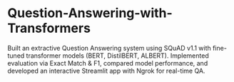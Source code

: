 # Question-Answering-with-Transformers
Built an extractive Question Answering system using SQuAD v1.1 with fine-tuned transformer models (BERT, DistilBERT, ALBERT). Implemented evaluation via Exact Match &amp; F1, compared model performance, and developed an interactive Streamlit app with Ngrok for real-time QA.
